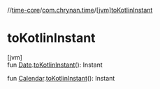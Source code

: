 //[time-core](../../index.md)/[com.chrynan.time](index.md)/[[jvm]toKotlinInstant]([jvm]to-kotlin-instant.md)

# toKotlinInstant

[jvm]\
fun [Date](https://developer.android.com/reference/kotlin/java/util/Date.html).[toKotlinInstant]([jvm]to-kotlin-instant.md)(): Instant

fun [Calendar](https://developer.android.com/reference/kotlin/java/util/Calendar.html).[toKotlinInstant]([jvm]to-kotlin-instant.md)(): Instant
